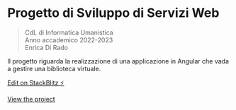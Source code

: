 # Progetto di Sviluppo di Servizi Web
>CdL di Informatica Umanistica\
>Anno accademico 2022-2023\
>Enrica Di Rado
>
Il progetto riguarda la realizzazione di una applicazione in Angular che vada a gestire una biblioteca virtuale.

[Edit on StackBlitz ⚡️](https://stackblitz.com/edit/stackblitz-starters-nha2u7)

[View the project](https://stackblitz-starters-nha2u7.stackblitz.io)
